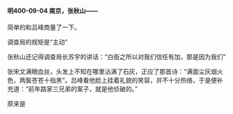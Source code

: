 #### 明400-09-04 南京，张秋山——

简单的和吕峰商量了一下。

调查局的规矩是“主动”

张秋山还记得调查局长苏宇的讲话：“白衙之所以对我们信任有加，那是因为我们”

张宋文满眼血丝，头发上不知在哪里沾满了石灰，正应了那首诗：“满面尘灰烟火色，两鬓苍苍十指黑”。吕峰看他脸上挂着礼貌的笑容，并不十分热络，于是便补充道：“前年路家三兄弟的案子，就是他侦破的。”



原来是

